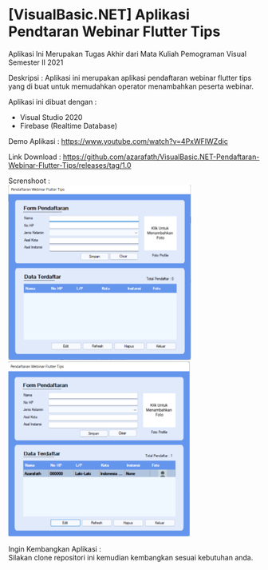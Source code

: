 # [VisualBasic.NET] Aplikasi Pendtaran Webinar Flutter Tips

Aplikasi Ini Merupakan Tugas Akhir dari Mata Kuliah Pemograman Visual Semester II 2021

Deskripsi : Aplikasi ini merupakan aplikasi pendaftaran webinar flutter tips yang di buat untuk memudahkan operator menambahkan peserta webinar.

Aplikasi ini dibuat dengan :
- Visual Studio 2020
- Firebase (Realtime Database)

Demo Aplikasi : https://www.youtube.com/watch?v=4PxWFIWZdic

Link Download : https://github.com/azarafath/VisualBasic.NET-Pendaftaran-Webinar-Flutter-Tips/releases/tag/1.0

Screnshoot : 
<br/>
<img height="350em" src="https://github.com/azarafath/VisualBasic.NET-Pendaftaran-Webinar-Flutter-Tips/blob/master/Tubes/Resources/image1.png?raw=true"/>
<img height="350em" src="https://github.com/azarafath/VisualBasic.NET-Pendaftaran-Webinar-Flutter-Tips/blob/master/Tubes/Resources/image2.png?raw=true"/>


Ingin Kembangkan Aplikasi :
<br/>
Silakan clone repositori ini kemudian kembangkan sesuai kebutuhan anda.



